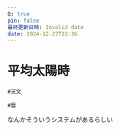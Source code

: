 ```yaml
---
Q: true
pin: false
最終更新日時: Invalid date
date: 2024-12-27T22:36
---
```

# 平均太陽時

`#天文`

`#暦`

なんかそういうシステムがあるらしい